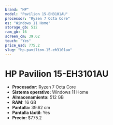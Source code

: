 ```yaml
---
brand: "HP"
model: "Pavilion 15-EH3101AU"
processor: "Ryzen 7 Octa Core"
os: "Windows 11 Home"
storage_gb: 512
ram_gb: 16
screen_cm: 39.62
touch: "Yes"
price_usd: 775.2
slug: "hp-pavilion-15-eh3101au"
---
```


# HP Pavilion 15-EH3101AU

- **Procesador:** Ryzen 7 Octa Core
- **Sistema operativo:** Windows 11 Home
- **Almacenamiento:** 512 GB
- **RAM:** 16 GB
- **Pantalla:** 39.62 cm
- **Pantalla táctil:** Yes
- **Precio:** $775.2
